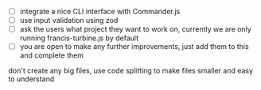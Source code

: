 - [ ] integrate a nice CLI interface with Commander.js
- [ ] use input validation using zod
- [ ] ask the users what project they want to work on, currently we are only running francis-turbine.js by default
- [ ] you are open to make any further improvements, just add them to this and complete them

don't create any big files, use code splitting to make files smaller and easy to understand
